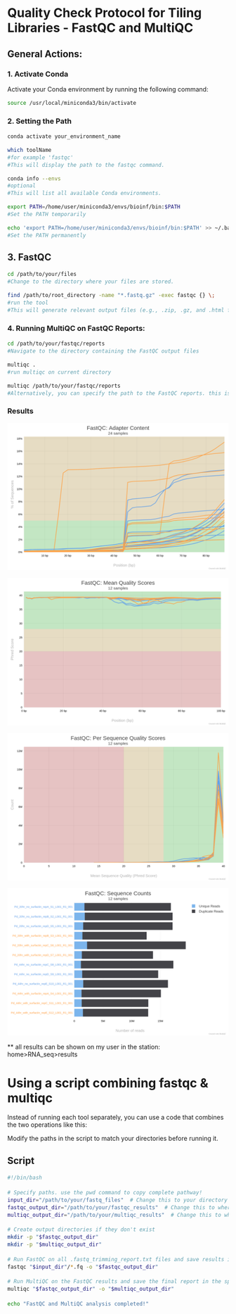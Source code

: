 # Quality Check Protocol for Tiling Libraries - FastQC and MultiQC

## General Actions:

### 1. Activate Conda
Activate your Conda environment by running the following command:

```bash
source /usr/local/miniconda3/bin/activate
```
### 2. Setting the Path
```bash
conda activate your_environment_name
```
```bash
which toolName 
#for example 'fastqc'
#This will display the path to the fastqc command.
```
```bash
conda info --envs
#optional
#This will list all available Conda environments.
```
```bash 
export PATH=/home/user/miniconda3/envs/bioinf/bin:$PATH                     
#Set the PATH temporarily
```
```bash
echo 'export PATH=/home/user/miniconda3/envs/bioinf/bin:$PATH' >> ~/.bashrc
#Set the PATH permanently
```
## 3. FastQC
```bash 
cd /path/to/your/files
#Change to the directory where your files are stored.
```



```bash 
find /path/to/root_directory -name "*.fastq.gz" -exec fastqc {} \;
#run the tool
#This will generate relevant output files (e.g., .zip, .gz, and .html files) next to each raw data file.
```
### 4. Running MultiQC on FastQC Reports:

```bash 
cd /path/to/your/fastqc/reports
#Navigate to the directory containing the FastQC output files
```
```bash 
multiqc .
#run multiqc on current directory
```
```bash 
multiqc /path/to/your/fastqc/reports
#Alternatively, you can specify the path to the FastQC reports. this is just another way to do it.
```
### Results
![](../images/rna_bioinformatics/libraryQC/fastqc_adapter_content_plot_raw.png)

![](../images/rna_bioinformatics/libraryQC/fastqc_per_base_sequence_quality_plot_raw.png)

![](../images/rna_bioinformatics/libraryQC/fastqc_per_sequence_quality_scores_plot.png)

![](../images/rna_bioinformatics/libraryQC/fastqc_sequence_counts_plot.png)

** all results can be shown on my user in the station: home>RNA_seq>results

# Using a script combining fastqc & multiqc
Instead of running each tool separately, you can use a code that combines the two operations like this:
 

  
Modify the paths in the script to match your directories before running it.  

## Script  

```bash
#!/bin/bash

# Specify paths. use the pwd command to copy complete pathway!
input_dir="/path/to/your/fastq_files"  # Change this to your directory containing input files
fastqc_output_dir="/path/to/your/fastqc_results"  # Change this to where you want FastQC results saved
multiqc_output_dir="/path/to/your/multiqc_results"  # Change this to where you want MultiQC results saved

# Create output directories if they don't exist
mkdir -p "$fastqc_output_dir"
mkdir -p "$multiqc_output_dir"

# Run FastQC on all .fastq_trimming_report.txt files and save results in the specified output directory
fastqc "$input_dir"/*.fq -o "$fastqc_output_dir"

# Run MultiQC on the FastQC results and save the final report in the specified MultiQC output directory
multiqc "$fastqc_output_dir" -o "$multiqc_output_dir"

echo "FastQC and MultiQC analysis completed!"
